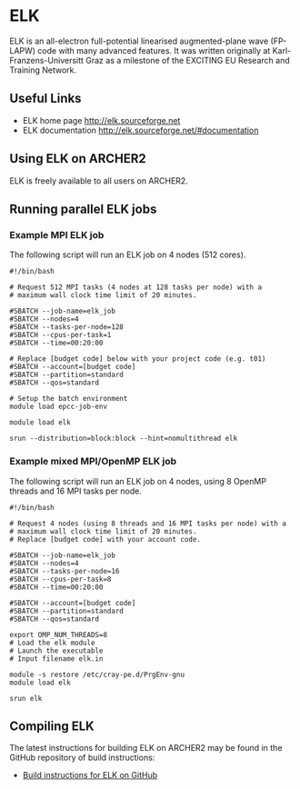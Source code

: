 # ELK

ELK is an all-electron full-potential linearised augmented-plane wave
(FP-LAPW) code with many advanced features. It was written originally at
Karl-Franzens-Universitt Graz as a milestone of the EXCITING EU Research
and Training Network.

## Useful Links

  - ELK home page <http://elk.sourceforge.net>
  - ELK documentation <http://elk.sourceforge.net/#documentation>

## Using ELK on ARCHER2

ELK is freely available to all users on ARCHER2.

## Running parallel ELK jobs

### Example MPI ELK job

The following script will run an ELK job on 4 nodes (512 cores).

```
#!/bin/bash

# Request 512 MPI tasks (4 nodes at 128 tasks per node) with a
# maximum wall clock time limit of 20 minutes.

#SBATCH --job-name=elk_job
#SBATCH --nodes=4
#SBATCH --tasks-per-node=128
#SBATCH --cpus-per-task=1
#SBATCH --time=00:20:00

# Replace [budget code] below with your project code (e.g. t01)
#SBATCH --account=[budget code]
#SBATCH --partition=standard
#SBATCH --qos=standard

# Setup the batch environment
module load epcc-job-env

module load elk

srun --distribution=block:block --hint=nomultithread elk 
```

### Example mixed MPI/OpenMP ELK job

The following script will run an ELK job on 4 nodes, using 8 OpenMP
threads and 16 MPI tasks per node.

```
#!/bin/bash

# Request 4 nodes (using 8 threads and 16 MPI tasks per node) with a
# maximum wall clock time limit of 20 minutes.
# Replace [budget code] with your account code.

#SBATCH --job-name=elk_job
#SBATCH --nodes=4
#SBATCH --tasks-per-node=16
#SBATCH --cpus-per-task=8
#SBATCH --time=00:20:00

#SBATCH --account=[budget code]
#SBATCH --partition=standard
#SBATCH --qos=standard

export OMP_NUM_THREADS=8
# Load the elk module
# Launch the executable 
# Input filename elk.in

module -s restore /etc/cray-pe.d/PrgEnv-gnu
module load elk

srun elk 
```

## Compiling ELK

The latest instructions for building ELK on ARCHER2 may be found in
the GitHub repository of build instructions:

   - [Build instructions for ELK on
     GitHub](https://github.com/hpc-uk/build-instructions/tree/master/ELK)
